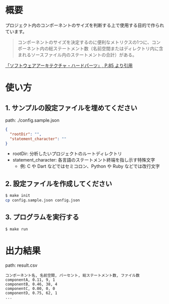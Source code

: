 # 概要

プロジェクト内のコンポーネントのサイズを判断する上で使用する目的で作られています。

> コンポーネントのサイズを決定するのに便利なメトリクスの1つに、コンポーネント内の総ステートメント数（名前空間またはディレクトリ内に含まれるソースファイル内のステートメントの合計）がある。

[「ソフトウェアアーキテクチャ・ハードパーツ」, P.85 より引用](https://www.oreilly.co.jp/books/9784814400065/)

# 使い方

## 1. サンプルの設定ファイルを埋めてください

path: ./config.sample.json

```json
{
  "rootDir": "",
  "statement_character": ""
}
```

- rootDir: 分析したいプロジェクトのルートディレクトリ
- statement_character: 各言語のステートメント終端を指し示す特殊文字
  - 例: C や Dart などではセミコロン、Python や Ruby などでは改行文字

## 2. 設定ファイルを作成してください

```bash
$ make init
cp config.sample.json config.json
```

## 3. プログラムを実行する

```bash
$ make run
```

# 出力結果

path: result.csv

```csv
コンポーネント名, 名前空間, パーセント, 総ステートメント数, ファイル数
componentA, 0.11, 9, 1
componentB, 0.46, 38, 4
componentC, 0.00, 0, 0
componentD, 0.75, 62, 1
...
```
